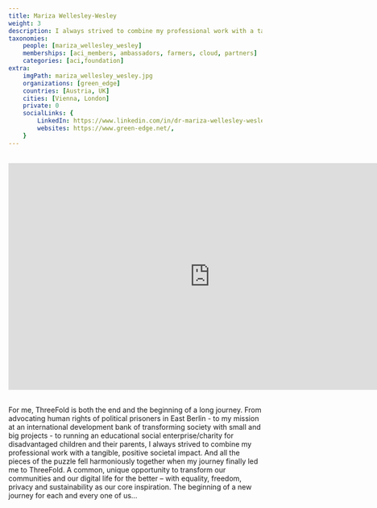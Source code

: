 ```yaml
---
title: Mariza Wellesley-Wesley
weight: 3
description: I always strived to combine my professional work with a tangible, positive societal impact.
taxonomies:
    people: [mariza_wellesley_wesley]
    memberships: [aci_members, ambassadors, farmers, cloud, partners]
    categories: [aci,foundation]
extra:
    imgPath: mariza_wellesley_wesley.jpg
    organizations: [green_edge]
    countries: [Austria, UK]
    cities: [Vienna, London]
    private: 0
    socialLinks: {
        LinkedIn: https://www.linkedin.com/in/dr-mariza-wellesley-wesley-ll-m-105aa5a7/,
        websites: https://www.green-edge.net/,
    }
---
```


<BR>
<div class="aspect-w-16 aspect-h-9">
<iframe src="https://player.vimeo.com/video/413196271" width="800" height="450" frameborder="0" allow="autoplay; fullscreen" allowfullscreen></iframe>
</div>
<BR>

For me, ThreeFold is both the end and the beginning of a long journey. From advocating human rights of political prisoners in East Berlin - to my mission at an international development bank of transforming society with small and big projects - to running an educational social enterprise/charity for disadvantaged children and their parents, I always strived to combine my professional work with a tangible, positive societal impact. And all the pieces of the puzzle fell harmoniously together when my journey finally led me to ThreeFold. A common, unique opportunity to transform our communities and our digital life for the better – with equality, freedom, privacy and sustainability as our core inspiration. The beginning of a new journey for each and every one of us…

